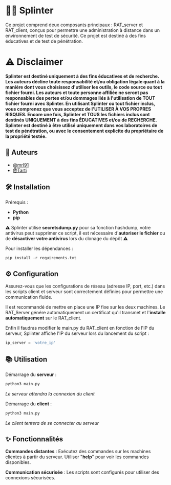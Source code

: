 
# 🕵️‍♂️ Splinter

Ce projet comprend deux composants principaux : RAT_server et RAT_client, conçus pour permettre une administration à distance dans un environnement de test de sécurité. Ce projet est destiné à des fins éducatives et de test de pénétration.

# ⚠️ Disclaimer

**Splinter est destiné uniquement à des fins éducatives et de recherche. Les auteurs décline toute responsabilité et/ou obligation légale quant à la manière dont vous choisissez d'utiliser les outils, le code source ou tout fichier fourni. Les auteurs et toute personne affiliée ne seront pas responsables des pertes et/ou dommages liés à l'utilisation de TOUT fichier fourni avec Splinter. En utilisant Splinter ou tout fichier inclus, vous comprenez que vous acceptez de l'UTILISER À VOS PROPRES RISQUES. Encore une fois, Splinter et TOUS les fichiers inclus sont destinés UNIQUEMENT à des fins ÉDUCATIVES et/ou de RECHERCHE. Splinter est destiné à être utilisé uniquement dans vos laboratoires de test de pénétration, ou avec le consentement explicite du propriétaire de la propriété testée.**


## 👥 Auteurs

- [@mrl91](https://github.com/mrl91)
- [@Tarti](https://github.com/JBRabiller)


## 🛠️ Installation

Prérequis :

- **Python**
- **pip**

⚠️ Splinter utilise **secretsdump.py** pour sa fonction hashdump, votre antivirus peut supprimer ce script, il est nécessaire d'**autoriser le fichier** ou de **désactiver votre antivirus** lors du clonage du dépôt ⚠️

Pour installer les dépendances :

```python
pip install -r requirements.txt
```

## ⚙️ Configuration
Assurez-vous que les configurations de réseau (adresse IP, port, etc.) dans les scripts client et serveur sont correctement définies pour permettre une communication fluide.

Il est recommandé de mettre en place une IP fixe sur les deux machines.
Le RAT_Server génére automatiquement un certificat qu'il transmet et l'**installe automatiquement** sur le RAT_client.

Enfin il faudras modifier le main.py du RAT_client en fonction de l'IP du serveur, Splinter affiche l'IP du serveur lors du lancement du script : 

```python
ip_server = 'votre_ip'
```

## 📚 Utilisation
Démarrage du **serveur** :

```python
python3 main.py
```
*Le serveur attendra la connexion du client*

Démarrage du **client** :
```python
python3 main.py
```
*Le client tentera de se connecter au serveur*

## ✨ Fonctionnalités
**Commandes distantes** : Exécutez des commandes sur les machines clientes à partir du serveur. Utiliser "**help**" pour voir les commandes disponibles.

**Communication sécurisée** : Les scripts sont configurés pour utiliser des connexions sécurisées.